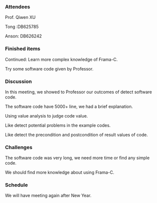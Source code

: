 ### Attendees

Prof. Qiwen XU

Tong :DB625785

Anson: DB626242



### Finished items

Continued: Learn more complex knowledge of Frama-C.

Try some software code given by Professor.



### Discussion

In this meeting, we showed to Professor our outcomes of detect software code.

The software code have 5000+ line, we had a brief explanation.

Using value analysis to judge code value.

Like detect potential problems in the example codes.

Like detect the precondition and postcondition of result values of code.





### Challenges

The software code was very long, we need more time or find any simple code.

We should find more knowledge about using Frama-C.



### Schedule

We will have meeting again after New Year.



